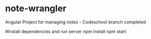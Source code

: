 # note-wrangler
Angular Project for managing notes - Codeschool branch completed

#Install dependencies and run server
npm install
npm start

